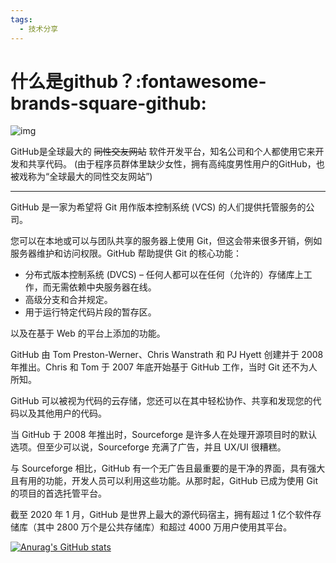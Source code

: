 ```yaml
---
tags:
  - 技术分享
---
```

# 什么是github？:fontawesome-brands-square-github:
![img](https://cn.mcecy.com/image/20230104/4d9d920612d35facb4152f54b478adb8.png)  

<!-- <div id="header" align="center">
  <img src="https://media.giphy.com/media/du3J3cXyzhj75IOgvA/giphy.gif" width="100"/>   -->

GitHub是全球最大的 ~~同性交友网站~~ 软件开发平台，知名公司和个人都使用它来开发和共享代码。  (由于程序员群体里缺少女性，拥有高纯度男性用户的GitHub，也被戏称为“全球最大的同性交友网站”)
***
GitHub 是一家为希望将 Git 用作版本控制系统 (VCS) 的人们提供托管服务的公司。

您可以在本地或可以与团队共享的服务器上使用 Git，但这会带来很多开销，例如服务器维护和访问权限。GitHub 帮助提供 Git 的核心功能：

* 分布式版本控制系统 (DVCS) – 任何人都可以在任何（允许的）存储库上工作，而无需依赖中央服务器在线。  
* 高级分支和合并规定。
* 用于运行特定代码片段的暂存区。

以及在基于 Web 的平台上添加的功能。

GitHub 由 Tom Preston-Werner、Chris Wanstrath 和 PJ Hyett 创建并于 2008 年推出。Chris 和 Tom 于 2007 年底开始基于 GitHub 工作，当时 Git 还不为人所知。

GitHub 可以被视为代码的云存储，您还可以在其中轻松协作、共享和发现您的代码以及其他用户的代码。

当 GitHub 于 2008 年推出时，Sourceforge 是许多人在处理开源项目时的默认选项。但至少可以说，Sourceforge 充满了广告，并且 UX/UI 很糟糕。

与 Sourceforge 相比，GitHub 有一个无广告且最重要的是干净的界面，具有强大且有用的功能，开发人员可以利用这些功能。从那时起，GitHub 已成为使用 Git 的项目的首选托管平台。

截至 2020 年 1 月，GitHub 是世界上最大的源代码宿主，拥有超过 1 亿个软件存储库（其中 2800 万个是公共存储库）和超过 4000 万用户使用其平台。

[![Anurag's GitHub stats](https://github-readme-stats.vercel.app/api?username=Wcowin)](https://github.com/anuraghazra/github-readme-stats)  
